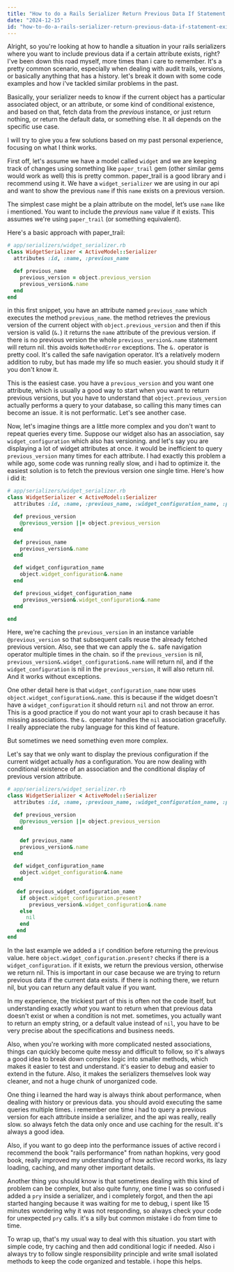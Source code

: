 ```yaml
---
title: "How to do a Rails Serializer Return Previous Data If Statement Exist?"
date: "2024-12-15"
id: "how-to-do-a-rails-serializer-return-previous-data-if-statement-exist"
---
```


Alright, so you're looking at how to handle a situation in your rails serializers where you want to include previous data if a certain attribute exists, right? I've been down this road myself, more times than i care to remember. It's a pretty common scenario, especially when dealing with audit trails, versions, or basically anything that has a history. let's break it down with some code examples and how i've tackled similar problems in the past.

Basically, your serializer needs to know if the current object has a particular associated object, or an attribute, or some kind of conditional existence, and based on that, fetch data from the *previous* instance, or just return nothing, or return the default data, or something else. It all depends on the specific use case.

I will try to give you a few solutions based on my past personal experience, focusing on what I think works.

First off, let's assume we have a model called `widget` and we are keeping track of changes using something like `paper_trail` gem (other similar gems would work as well) this is pretty common. paper_trail is a good library and i recommend using it. We have a `widget_serializer` we are using in our api and want to show the previous `name` if this `name` exists on a previous version.

The simplest case might be a plain attribute on the model, let’s use `name` like i mentioned. You want to include the *previous* `name` value if it exists. This assumes we're using `paper_trail` (or something equivalent).

Here's a basic approach with paper_trail:

```ruby
# app/serializers/widget_serializer.rb
class WidgetSerializer < ActiveModel::Serializer
  attributes :id, :name, :previous_name

  def previous_name
    previous_version = object.previous_version
    previous_version&.name
  end
end
```

in this first snippet, you have an attribute named `previous_name` which executes the method `previous_name`. the method retrieves the previous version of the current object with `object.previous_version` and then if this version is valid (`&.`) it returns the `name` attribute of the previous version. if there is no previous version the whole `previous_version&.name` statement will return nil. this avoids `NoMethodError` exceptions. The `&.` operator is pretty cool. It's called the safe navigation operator. It’s a relatively modern addition to ruby, but has made my life so much easier. you should study it if you don't know it.

This is the easiest case. you have a `previous_version` and you want one attribute, which is usually a good way to start when you want to return previous versions, but you have to understand that `object.previous_version` actually performs a query to your database, so calling this many times can become an issue. it is not performatic. Let's see another case.

Now, let's imagine things are a little more complex and you don't want to repeat queries every time. Suppose our widget also has an association, say `widget_configuration` which also has versioning. and let's say you are displaying a lot of widget attributes at once. it would be inefficient to query `previous_version` many times for each attribute. I had exactly this problem a while ago, some code was running really slow, and i had to optimize it. the easiest solution is to fetch the previous version one single time. Here's how i did it:

```ruby
# app/serializers/widget_serializer.rb
class WidgetSerializer < ActiveModel::Serializer
  attributes :id, :name, :previous_name, :widget_configuration_name, :previous_widget_configuration_name

  def previous_version
    @previous_version ||= object.previous_version
  end

  def previous_name
    previous_version&.name
  end

  def widget_configuration_name
    object.widget_configuration&.name
  end

  def previous_widget_configuration_name
     previous_version&.widget_configuration&.name
  end

end
```

Here, we're caching the `previous_version` in an instance variable `@previous_version` so that subsequent calls reuse the already fetched previous version. Also, see that we can apply the `&.` safe navigation operator multiple times in the chain. so if the `previous_version` is nil, `previous_version&.widget_configuration&.name` will return nil, and if the `widget_configuration` is nil in the `previous_version`, it will also return nil. And it works without exceptions.

One other detail here is that `widget_configuration_name` now uses `object.widget_configuration&.name`. this is because if the widget doesn't have a `widget_configuration` it should return `nil` and not throw an error. This is a good practice if you do not want your api to crash because it has missing associations. the `&.` operator handles the `nil` association gracefully. I really appreciate the ruby language for this kind of feature.

But sometimes we need something even more complex.

Let's say that we only want to display the previous configuration if the current widget actually *has* a configuration. You are now dealing with conditional existence of an association and the conditional display of previous version attribute.

```ruby
# app/serializers/widget_serializer.rb
class WidgetSerializer < ActiveModel::Serializer
  attributes :id, :name, :previous_name, :widget_configuration_name, :previous_widget_configuration_name

  def previous_version
    @previous_version ||= object.previous_version
  end

    def previous_name
    previous_version&.name
  end

  def widget_configuration_name
    object.widget_configuration&.name
  end

   def previous_widget_configuration_name
    if object.widget_configuration.present?
       previous_version&.widget_configuration&.name
    else
      nil
    end
   end
end
```

In the last example we added a `if` condition before returning the previous value. here `object.widget_configuration.present?` checks if there is a `widget_configuration`. if it exists, we return the previous version, otherwise we return nil. This is important in our case because we are trying to return previous data if the current data exists. if there is nothing there, we return nil, but you can return any default value if you want.

In my experience, the trickiest part of this is often not the code itself, but understanding exactly *what* you want to return when that previous data doesn't exist or when a condition is not met. sometimes, you actually want to return an empty string, or a default value instead of `nil`, you have to be very precise about the specifications and business needs.

Also, when you're working with more complicated nested associations, things can quickly become quite messy and difficult to follow, so it's always a good idea to break down complex logic into smaller methods, which makes it easier to test and understand. it's easier to debug and easier to extend in the future. Also, it makes the serializers themselves look way cleaner, and not a huge chunk of unorganized code.

One thing i learned the hard way is always think about performance, when dealing with history or previous data. you should avoid executing the same queries multiple times. i remember one time i had to query a previous version for each attribute inside a serializer, and the api was really, really slow. so always fetch the data only once and use caching for the result. it's always a good idea.

Also, if you want to go deep into the performance issues of active record i recommend the book "rails performance" from nathan hopkins, very good book, really improved my understanding of how active record works, its lazy loading, caching, and many other important details.

Another thing you should know is that sometimes dealing with this kind of problem can be complex, but also quite funny, one time I was so confused i added a `pry` inside a serializer, and i completely forgot, and then the api started hanging because it was waiting for me to debug, i spent like 15 minutes wondering why it was not responding, so always check your code for unexpected `pry` calls. it's a silly but common mistake i do from time to time.

To wrap up, that's my usual way to deal with this situation. you start with simple code, try caching and then add conditional logic if needed. Also i always try to follow single responsibility principle and write small isolated methods to keep the code organized and testable. i hope this helps.
